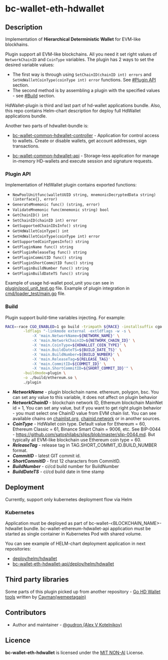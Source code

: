 # bc-wallet-eth-hdwallet

## Description

Implementation of **Hierarchical Deterministic Wallet** for EVM-like blockhains.

Plugin support all EVM-like blockchains. All you need it set right values of ```NetworkChainID``` 
and ```CoinType``` variables. The plugin has 2 ways to set the desired variable values:
* The first way is through using ```SetChainID(chainID int) errors``` and ```SetHdWalletCoinType(coinType int) error``` functions.
See [#Plugin API](#plugin-api) section.
* The second method is by assembling a plugin with the specified values - see [#Build](#build) section.

HdWallet-plugin is third and last part of hd-wallet applications bundle. Also, this repo contains 
Helm-chart description for deploy full HdWallet applications bundle.

Another two parts of hdwallet-bundle is:

* [bc-wallet-common-hdwallet-controller](https://github.com/crypto-bundle/bc-wallet-common-hdwallet-controller) - 
Application for control access to wallets. Create or disable wallets, get account addresses, sign transactions.

* [bc-wallet-common-hdwallet-api](https://github.com/crypto-bundle/bc-wallet-common-hdwallet-api) - 
Storage-less application for manage in-memory HD-wallets and execute session and signature requests.

### Plugin API
Implementation of HdWallet plugin contains exported functions:
* ```NewPoolUnitfunc(walletUUID string, mnemonicDecryptedData string) (interface{}, error)```
* ```GenerateMnemonic func() (string, error)```
* ```ValidateMnemonic func(mnemonic string) bool```
* ```GetChainID() int```
* ```SetChainID(chainID int) error```
* ```GetSupportedChainIDsInfo() string```
* ```GetHdWalletCoinType() int```
* ```SetHdWalletCoinType(coinType int) error```
* ```GetSupportedCoinTypesInfo() string```
* ```GetPluginName func() string```
* ```GetPluginReleaseTag func() string```
* ```GetPluginCommitID func() string```
* ```GetPluginShortCommitID func() string```
* ```GetPluginBuildNumber func() string```
* ```GetPluginBuildDateTS func() string```

Example of usage hd-wallet pool_unit you can see in [plugin/pool_unit_test.go](plugin/pool_unit_test.go) file.
Example of plugin integration in [cmd/loader_test/main.go](cmd/loader_test/main.go) file.

### Build
Plugin support build-time variables injecting. For example:
```bash
RACE=-race CGO_ENABLED=1 go build -trimpath ${RACE} -installsuffix cgo -gcflags all=-N \
		-ldflags "-linkmode external -extldflags -w -s \
			-X 'main.NetworkName=${NETWORK_NAME}' \
			-X 'main.NetworkChainID=${NETWORK_CHAIN_ID}' \
			-X 'main.CoinType=${HDWALLET_COIN_TYPE}' \
			-X 'main.BuildDateTS=${BUILD_DATE_TS}' \
			-X 'main.BuildNumber=${BUILD_NUMBER}' \
			-X 'main.ReleaseTag=${RELEASE_TAG}' \
			-X 'main.CommitID=${COMMIT_ID}' \
			-X 'main.ShortCommitID=${SHORT_COMMIT_ID}'" \
		-buildmode=plugin \
		-o ./build/ethereum.so \
		./plugin
```

* **_NetworkName_** - plugin blockchain name. ethereum, polygon, bsc. You can set any value to this variable, it does not affect on plugin behavior
* **_NetworkChainID_** - blockchain network ID, Ethereum blockchain MainNet id = 1, You can set any value, 
but if you want to get right plugin behavior - you must select one ChainID value from EVM chain list. 
You can see available chains on [chainlist.org](https://chainlist.org/), [chainid.network](https://chainid.network/) or in another sources.
* **_CoinType_** - HdWallet coin type. Default value for Ethereum = 60, Ethereum Classic = 61, Binance Smart Chain = 9006, etc.
See BIP-0044 - https://github.com/satoshilabs/slips/blob/master/slip-0044.md. 
But typically all EVM-like blockchain use Ethereum coin type  = 60. 
* **_ReleaseTag_** - release tag in TAG.SHORT_COMMIT_ID.BUILD_NUMBER format.
* **_CommitID_** - latest GIT commit id.
* **_ShortCommitID_** - first 12 characters from CommitID.
* **_BuildNumber_** - ci/cd build number for BuildNumber
* **_BuildDateTS_** - ci/cd build date in time stamp

## Deployment

Currently, support only kubernetes deployment flow via Helm

### Kubernetes
Application must be deployed as part of bc-wallet-<BLOCKCHAIN_NAME>-hdwallet bundle.
bc-wallet-ethereum-hdwallet-api application must be started as single container in Kubernetes Pod with shared volume.

You can see example of HELM-chart deployment application in next repositories:
* [deploy/helm/hdwallet](deploy/helm/hdwallet)
* [bc-wallet-eth-hdwallet-api/deploy/helm/hdwallet](https://github.com/crypto-bundle/bc-wallet-eth-hdwallet/tree/develop/deploy/helm/hdwallet)

## Third party libraries
Some parts of this plugin picked up from another repository - [Go HD Wallet tools](https://github.com/wemeetagain/go-hdwallet)
written by [Cayman(wemeetagain)](https://github.com/wemeetagain)

## Contributors
* Author and maintainer - [@gudron (Alex V Kotelnikov)](https://github.com/gudron)

## Licence

**bc-wallet-eth-hdwallet** is licensed under the [MIT NON-AI](./LICENSE) License.